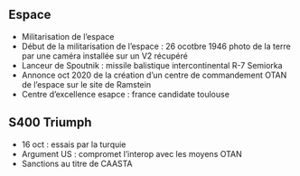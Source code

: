 ## Espace 

- Militarisation de l’espace
- Début de la militarisation de l’espace : 26 ocotbre 1946 photo de la terre par une caméra installée sur un V2 récupéré
- Lanceur de Spoutnik : missile balistique intercontinental R-7 Semiorka
- Annonce oct 2020 de la création d’un centre de commandement OTAN de l’espace sur le site de Ramstein
- Centre d’excellence esapce : france candidate toulouse

## S400 Triumph

- 16 oct : essais par la turquie
- Argument US : compromet l’interop avec les moyens OTAN
- Sanctions au titre de CAASTA